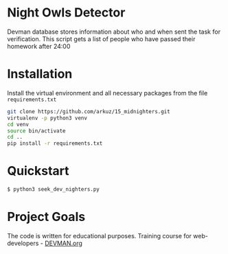 # Night Owls Detector

Devman database stores information about who and when sent the task for verification. This script gets a list of people who have passed their homework after 24:00

# Installation

Install the virtual environment and all necessary packages from the file `requirements.txt`

```bash
git clone https://github.com/arkuz/15_midnighters.git 
virtualenv -p python3 venv
cd venv
source bin/activate
cd ..
pip install -r requirements.txt
```

# Quickstart

```bash
$ python3 seek_dev_nighters.py
```

# Project Goals

The code is written for educational purposes. Training course for web-developers - [DEVMAN.org](https://devman.org)
